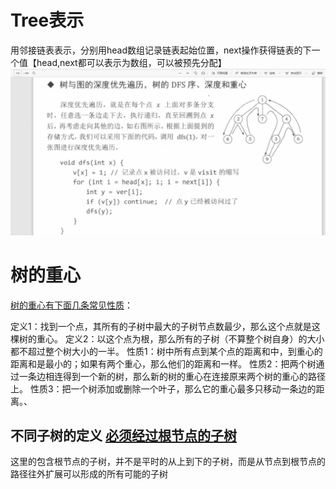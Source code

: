 # Tree表示

用邻接链表表示，分别用head数组记录链表起始位置，next操作获得链表的下一个值【head,next都可以表示为数组，可以被预先分配】
![li](./pic/tree.png)

# 树的重心

[树的重心有下面几条常见性质](https://www.cnblogs.com/zywscq/p/3898490.html)：

定义1：找到一个点，其所有的子树中最大的子树节点数最少，那么这个点就是这棵树的重心。
定义2：以这个点为根，那么所有的子树（不算整个树自身）的大小都不超过整个树大小的一半。
性质1：树中所有点到某个点的距离和中，到重心的距离和是最小的；如果有两个重心，那么他们的距离和一样。
性质2：把两个树通过一条边相连得到一个新的树，那么新的树的重心在连接原来两个树的重心的路径上。
性质3：把一个树添加或删除一个叶子，那么它的重心最多只移动一条边的距离。、


## 不同子树的定义 [必须经过根节点的子树](../codeforce/dp/包含根节点的子树DP.py)
 这里的包含根节点的子树，并不是平时的从上到下的子树，而是从节点到根节点的路径往外扩展可以形成的所有可能的子树